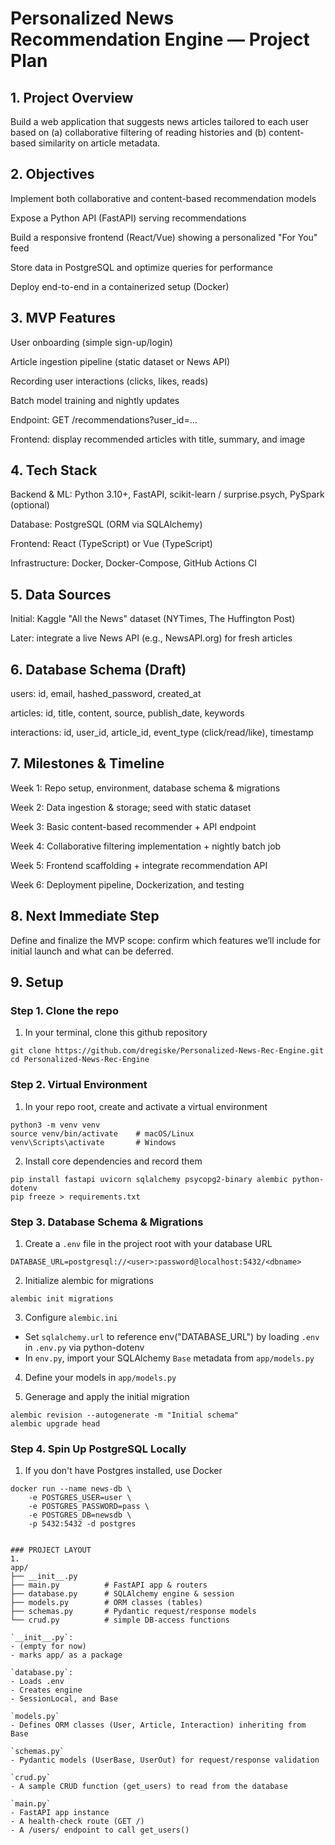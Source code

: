 # Personalized News Recommendation Engine — Project Plan

## 1. Project Overview

Build a web application that suggests news articles tailored to each user based on (a) collaborative filtering of reading histories and (b) content-based similarity on article metadata.

## 2. Objectives

Implement both collaborative and content-based recommendation models

Expose a Python API (FastAPI) serving recommendations

Build a responsive frontend (React/Vue) showing a personalized "For You" feed

Store data in PostgreSQL and optimize queries for performance

Deploy end-to-end in a containerized setup (Docker)

## 3. MVP Features

User onboarding (simple sign-up/login)

Article ingestion pipeline (static dataset or News API)

Recording user interactions (clicks, likes, reads)

Batch model training and nightly updates

Endpoint: GET /recommendations?user_id=...

Frontend: display recommended articles with title, summary, and image

## 4. Tech Stack

Backend & ML: Python 3.10+, FastAPI, scikit-learn / surprise.psych, PySpark (optional)

Database: PostgreSQL (ORM via SQLAlchemy)

Frontend: React (TypeScript) or Vue (TypeScript)

Infrastructure: Docker, Docker-Compose, GitHub Actions CI

## 5. Data Sources

Initial: Kaggle "All the News" dataset (NYTimes, The Huffington Post)

Later: integrate a live News API (e.g., NewsAPI.org) for fresh articles

## 6. Database Schema (Draft)

users: id, email, hashed_password, created_at

articles: id, title, content, source, publish_date, keywords

interactions: id, user_id, article_id, event_type (click/read/like), timestamp

## 7. Milestones & Timeline

Week 1: Repo setup, environment, database schema & migrations

Week 2: Data ingestion & storage; seed with static dataset

Week 3: Basic content-based recommender + API endpoint

Week 4: Collaborative filtering implementation + nightly batch job

Week 5: Frontend scaffolding + integrate recommendation API

Week 6: Deployment pipeline, Dockerization, and testing

## 8. Next Immediate Step

Define and finalize the MVP scope: confirm which features we’ll include for initial launch and what can be deferred.

## 9. Setup

### Step 1. Clone the repo
1. In your terminal, clone this github repository
```
git clone https://github.com/dregiske/Personalized-News-Rec-Engine.git
cd Personalized-News-Rec-Engine
```
### Step 2. Virtual Environment
1. In your repo root, create and activate a virtual environment
``` 
python3 -m venv venv
source venv/bin/activate	# macOS/Linux
venv\Scripts\activate		# Windows
```

2. Install core dependencies and record them
```
pip install fastapi uvicorn sqlalchemy psycopg2-binary alembic python-dotenv
pip freeze > requirements.txt
```
### Step 3. Database Schema & Migrations
1. Create a `.env` file in the project root with your database URL
```
DATABASE_URL=postgresql://<user>:password@localhost:5432/<dbname>
```

2. Initialize alembic for migrations
```
alembic init migrations
```

3. Configure `alembic.ini`
- Set `sqlalchemy.url` to reference env("DATABASE_URL") by loading `.env` in `.env.py` via python-dotenv
- In `env.py`, import your SQLAlchemy `Base` metadata from `app/models.py`

4. Define your models in `app/models.py`

5. Generage and apply the initial migration
```
alembic revision --autogenerate -m "Initial schema"
alembic upgrade head
```

### Step 4. Spin Up PostgreSQL Locally
1. If you don't have Postgres installed, use Docker
```
docker run --name news-db \
	-e POSTGRES_USER=user \
	-e POSTGRES_PASSWORD=pass \
	-e POSTGRES_DB=newsdb \
	-p 5432:5432 -d postgres


### PROJECT LAYOUT
1.
app/
├── __init__.py
├── main.py          # FastAPI app & routers
├── database.py      # SQLAlchemy engine & session
├── models.py        # ORM classes (tables)
├── schemas.py       # Pydantic request/response models
└── crud.py          # simple DB‑access functions

`__init__.py`:
- (empty for now)
- marks app/ as a package

`database.py`:
- Loads .env
- Creates engine
- SessionLocal, and Base

`models.py`
- Defines ORM classes (User, Article, Interaction) inheriting from Base

`schemas.py`
- Pydantic models (UserBase, UserOut) for request/response validation

`crud.py`
- A sample CRUD function (get_users) to read from the database

`main.py`
- FastAPI app instance
- A health‑check route (GET /)
- A /users/ endpoint to call get_users()
